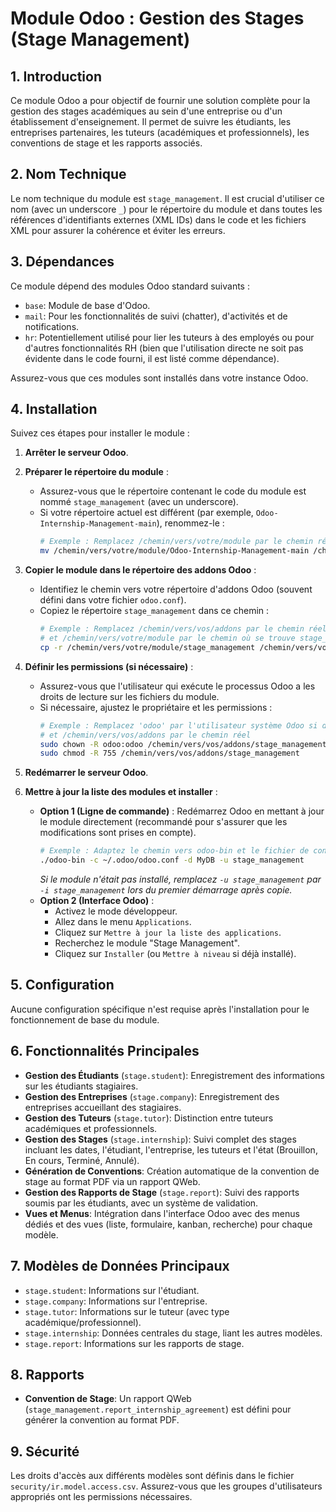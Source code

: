 # Module Odoo : Gestion des Stages (Stage Management)

## 1. Introduction

Ce module Odoo a pour objectif de fournir une solution complète pour la gestion des stages académiques au sein d'une entreprise ou d'un établissement d'enseignement. Il permet de suivre les étudiants, les entreprises partenaires, les tuteurs (académiques et professionnels), les conventions de stage et les rapports associés.

## 2. Nom Technique

Le nom technique du module est `stage_management`. Il est crucial d'utiliser ce nom (avec un underscore `_`) pour le répertoire du module et dans toutes les références d'identifiants externes (XML IDs) dans le code et les fichiers XML pour assurer la cohérence et éviter les erreurs.

## 3. Dépendances

Ce module dépend des modules Odoo standard suivants :

*   `base`: Module de base d'Odoo.
*   `mail`: Pour les fonctionnalités de suivi (chatter), d'activités et de notifications.
*   `hr`: Potentiellement utilisé pour lier les tuteurs à des employés ou pour d'autres fonctionnalités RH (bien que l'utilisation directe ne soit pas évidente dans le code fourni, il est listé comme dépendance).

Assurez-vous que ces modules sont installés dans votre instance Odoo.

## 4. Installation

Suivez ces étapes pour installer le module :

1.  **Arrêter le serveur Odoo**.

2.  **Préparer le répertoire du module** :
    *   Assurez-vous que le répertoire contenant le code du module est nommé `stage_management` (avec un underscore).
    *   Si votre répertoire actuel est différent (par exemple, `Odoo-Internship-Management-main`), renommez-le :
        ```bash
        # Exemple : Remplacez /chemin/vers/votre/module par le chemin réel
        mv /chemin/vers/votre/module/Odoo-Internship-Management-main /chemin/vers/votre/module/stage_management
        ```

3.  **Copier le module dans le répertoire des addons Odoo** :
    *   Identifiez le chemin vers votre répertoire d'addons Odoo (souvent défini dans votre fichier `odoo.conf`).
    *   Copiez le répertoire `stage_management` dans ce chemin :
        ```bash
        # Exemple : Remplacez /chemin/vers/vos/addons par le chemin réel
        # et /chemin/vers/votre/module par le chemin où se trouve stage_management
        cp -r /chemin/vers/votre/module/stage_management /chemin/vers/vos/addons/
        ```

4.  **Définir les permissions (si nécessaire)** :
    *   Assurez-vous que l'utilisateur qui exécute le processus Odoo a les droits de lecture sur les fichiers du module.
    *   Si nécessaire, ajustez le propriétaire et les permissions :
        ```bash
        # Exemple : Remplacez 'odoo' par l'utilisateur système Odoo si différent
        # et /chemin/vers/vos/addons par le chemin réel
        sudo chown -R odoo:odoo /chemin/vers/vos/addons/stage_management
        sudo chmod -R 755 /chemin/vers/vos/addons/stage_management
        ```

5.  **Redémarrer le serveur Odoo**.

6.  **Mettre à jour la liste des modules et installer** :
    *   **Option 1 (Ligne de commande)** : Redémarrez Odoo en mettant à jour le module directement (recommandé pour s'assurer que les modifications sont prises en compte).
        ```bash
        # Exemple : Adaptez le chemin vers odoo-bin et le fichier de configuration
        ./odoo-bin -c ~/.odoo/odoo.conf -d MyDB -u stage_management
        ```
        *Si le module n'était pas installé, remplacez `-u stage_management` par `-i stage_management` lors du premier démarrage après copie.*
    *   **Option 2 (Interface Odoo)** :
        *   Activez le mode développeur.
        *   Allez dans le menu `Applications`.
        *   Cliquez sur `Mettre à jour la liste des applications`.
        *   Recherchez le module "Stage Management".
        *   Cliquez sur `Installer` (ou `Mettre à niveau` si déjà installé).

## 5. Configuration

Aucune configuration spécifique n'est requise après l'installation pour le fonctionnement de base du module.

## 6. Fonctionnalités Principales

*   **Gestion des Étudiants** (`stage.student`): Enregistrement des informations sur les étudiants stagiaires.
*   **Gestion des Entreprises** (`stage.company`): Enregistrement des entreprises accueillant des stagiaires.
*   **Gestion des Tuteurs** (`stage.tutor`): Distinction entre tuteurs académiques et professionnels.
*   **Gestion des Stages** (`stage.internship`): Suivi complet des stages incluant les dates, l'étudiant, l'entreprise, les tuteurs et l'état (Brouillon, En cours, Terminé, Annulé).
*   **Génération de Conventions**: Création automatique de la convention de stage au format PDF via un rapport QWeb.
*   **Gestion des Rapports de Stage** (`stage.report`): Suivi des rapports soumis par les étudiants, avec un système de validation.
*   **Vues et Menus**: Intégration dans l'interface Odoo avec des menus dédiés et des vues (liste, formulaire, kanban, recherche) pour chaque modèle.

## 7. Modèles de Données Principaux

*   `stage.student`: Informations sur l'étudiant.
*   `stage.company`: Informations sur l'entreprise.
*   `stage.tutor`: Informations sur le tuteur (avec type académique/professionnel).
*   `stage.internship`: Données centrales du stage, liant les autres modèles.
*   `stage.report`: Informations sur les rapports de stage.

## 8. Rapports

*   **Convention de Stage**: Un rapport QWeb (`stage_management.report_internship_agreement`) est défini pour générer la convention au format PDF.

## 9. Sécurité

Les droits d'accès aux différents modèles sont définis dans le fichier `security/ir.model.access.csv`. Assurez-vous que les groupes d'utilisateurs appropriés ont les permissions nécessaires.
